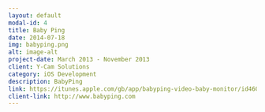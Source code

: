 ```yaml
---
layout: default
modal-id: 4
title: Baby Ping
date: 2014-07-18
img: babyping.png
alt: image-alt
project-date: March 2013 - November 2013
client: Y-Cam Solutions
category: iOS Development
description: BabyPing
link: https://itunes.apple.com/gb/app/babyping-video-baby-monitor/id460369332?mt=8
client-link: http://www.babyping.com
---
```

